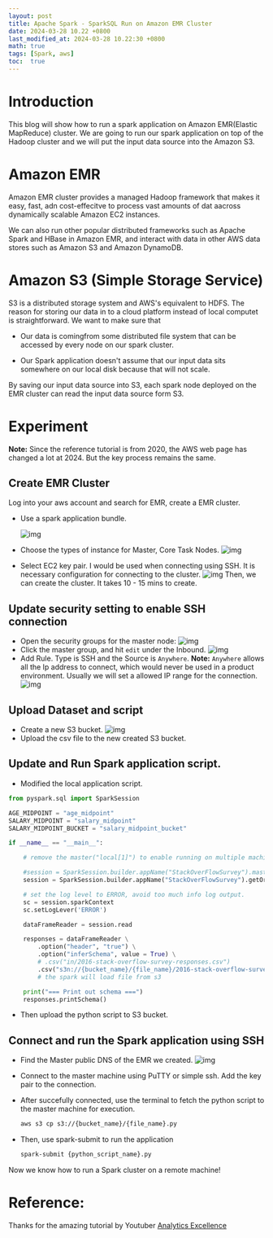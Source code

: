 ```yaml
---
layout: post
title: Apache Spark - SparkSQL Run on Amazon EMR Cluster
date: 2024-03-28 10.22 +0800
last_modified_at: 2024-03-28 10.22:30 +0800
math: true
tags: [Spark, aws]
toc:  true
---
```


# Introduction
This blog will show how to run a spark application on Amazon EMR(Elastic MapReduce) cluster. We are going to run our spark application on top of the Hadoop cluster and we will put the input data source into the Amazon S3.

# Amazon EMR
Amazon EMR cluster provides a managed Hadoop framework that makes it easy, fast, adn cost-effecitve to process vast amounts of dat aacross dynamically scalable Amazon EC2 instances.

We can also run other popular distributed frameworks such as Apache Spark and HBase in Amazon EMR, and interact with data in other AWS data stores such as Amazon S3 and Amazon DynamoDB.

# Amazon S3 (Simple Storage Service)
S3 is a distributed storage system and AWS's equivalent to HDFS. The reason for storing our data in to a cloud platform instead of local computet is straightforward. We want to make sure that

-  Our data is comingfrom some distributed file system that can be accessed by every node on our spark cluster.

- Our Spark application doesn't assume that our input data sits somewhere on our local disk because that will not scale.

By saving our input data source into S3, each spark node deployed on the EMR cluster can read the input data source form S3.

# Experiment
**Note:** Since the reference tutorial is from 2020, the AWS web page has changed a lot at 2024. But the key process remains the same. 

## Create EMR Cluster
Log into your aws account and search for EMR, create a EMR cluster.

- Use a spark application bundle.

    ![img](/assets/post_img/2024-03-28-Apache-Spark-Run-on-Amazon-EMR-Cluster/AWS_EMR1.png)
- Choose the types of instance for Master, Core Task Nodes.
    ![img](/assets/post_img/2024-03-28-Apache-Spark-Run-on-Amazon-EMR-Cluster/AWS_EMR2.png)
- Select EC2 key pair. I would be used when connecting using SSH. It is necessary configuration for connecting to the cluster.
    ![img](/assets/post_img/2024-03-28-Apache-Spark-Run-on-Amazon-EMR-Cluster/AWS_EMR3.png)
Then, we can create the cluster. It takes 10 - 15 mins to create.

## Update security setting to enable SSH connection

- Open the security groups for the master node:
    ![img](/assets/post_img/2024-03-28-Apache-Spark-Run-on-Amazon-EMR-Cluster/EMR_security1.png)
- Click the master group, and hit `edit` under the Inbound.
    ![img](/assets/post_img/2024-03-28-Apache-Spark-Run-on-Amazon-EMR-Cluster/EMR_security2.png)
- Add Rule. Type is SSH and the Source is `Anywhere`. **Note:** `Anywhere` allows all the Ip address to connect, which would never be used in a product environment. Usually we will set a allowed IP range for the connection.
    ![img](/assets/post_img/2024-03-28-Apache-Spark-Run-on-Amazon-EMR-Cluster/EMR_security3.png)

## Upload Dataset and script
- Create a new S3 bucket.
    ![img](/assets/post_img/2024-03-28-Apache-Spark-Run-on-Amazon-EMR-Cluster/S3_1.png)
- Upload the csv file to the new created S3 bucket.

## Update and Run Spark application script.

- Modified the local application script.

```python
from pyspark.sql import SparkSession

AGE_MIDPOINT = "age_midpoint"
SALARY_MIDPOINT = "salary_midpoint"
SALARY_MIDPOINT_BUCKET = "salary_midpoint_bucket"

if __name__ == "__main__":

    # remove the master("local[1]") to enable running on multiple machine.

    #session = SparkSession.builder.appName("StackOverFlowSurvey").master("local[1]")getOrCreate()
    session = SparkSession.builder.appName("StackOverFlowSurvey").getOrCreate()

    # set the log level to ERROR, avoid too much info log output.
    sc = session.sparkContext
    sc.setLogLever('ERROR')

    dataFrameReader = session.read

    responses = dataFrameReader \
        .option("header", "true") \
        .option("inferSchema", value = True) \
        # .csv("in/2016-stack-overflow-survey-responses.csv")
        .csv("s3n://{bucket_name}/{file_name}/2016-stack-overflow-survey-responses.csv")
        # the spark will load file from s3

    print("=== Print out schema ===")
    responses.printSchema()
```

- Then upload the python script to S3 bucket.

## Connect and run the Spark application using SSH

- Find the Master public DNS of the EMR we created.
    ![img](/assets/post_img/2024-03-28-Apache-Spark-Run-on-Amazon-EMR-Cluster/EMR_DNS.png)
- Connect to the master machine using PuTTY or simple ssh. Add the key pair to the connection.

- After succefully connected, use the terminal to fetch the python script to the master machine for execution.

    ```bash
    aws s3 cp s3://{bucket_name}/{file_name}.py
    ```

- Then, use spark-submit to run the application

    ```bash
    spark-submit {python_script_name}.py
    ```

Now we know how to run a Spark cluster on a remote machine!

# Reference:

Thanks for the amazing tutorial by Youtuber [Analytics Excellence](https://www.youtube.com/watch?v=W__Jk83gOyo&list=PL0hSJrxggIQr6wA8buIn1Yxu810ugGed-&index=41)
